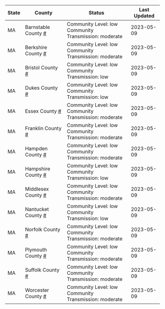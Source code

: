 State | County | Status | Last Updated
--- | --- | --- | --- 
MA | Barnstable County <a href="#barnstable_county">#</a> | <a name="barnstable_county"></a>Community Level: low<br/>Community Transmission: moderate | 2023-05-09
MA | Berkshire County <a href="#berkshire_county">#</a> | <a name="berkshire_county"></a>Community Level: low<br/>Community Transmission: moderate | 2023-05-09
MA | Bristol County <a href="#bristol_county">#</a> | <a name="bristol_county"></a>Community Level: low<br/>Community Transmission: low | 2023-05-09
MA | Dukes County <a href="#dukes_county">#</a> | <a name="dukes_county"></a>Community Level: low<br/>Community Transmission: low | 2023-05-09
MA | Essex County <a href="#essex_county">#</a> | <a name="essex_county"></a>Community Level: low<br/>Community Transmission: moderate | 2023-05-09
MA | Franklin County <a href="#franklin_county">#</a> | <a name="franklin_county"></a>Community Level: low<br/>Community Transmission: moderate | 2023-05-09
MA | Hampden County <a href="#hampden_county">#</a> | <a name="hampden_county"></a>Community Level: low<br/>Community Transmission: moderate | 2023-05-09
MA | Hampshire County <a href="#hampshire_county">#</a> | <a name="hampshire_county"></a>Community Level: low<br/>Community Transmission: low | 2023-05-09
MA | Middlesex County <a href="#middlesex_county">#</a> | <a name="middlesex_county"></a>Community Level: low<br/>Community Transmission: moderate | 2023-05-09
MA | Nantucket County <a href="#nantucket_county">#</a> | <a name="nantucket_county"></a>Community Level: low<br/>Community Transmission: low | 2023-05-09
MA | Norfolk County <a href="#norfolk_county">#</a> | <a name="norfolk_county"></a>Community Level: low<br/>Community Transmission: moderate | 2023-05-09
MA | Plymouth County <a href="#plymouth_county">#</a> | <a name="plymouth_county"></a>Community Level: low<br/>Community Transmission: moderate | 2023-05-09
MA | Suffolk County <a href="#suffolk_county">#</a> | <a name="suffolk_county"></a>Community Level: low<br/>Community Transmission: moderate | 2023-05-09
MA | Worcester County <a href="#worcester_county">#</a> | <a name="worcester_county"></a>Community Level: low<br/>Community Transmission: moderate | 2023-05-09
